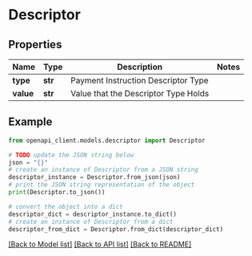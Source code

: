 # Descriptor


## Properties

Name | Type | Description | Notes
------------ | ------------- | ------------- | -------------
**type** | **str** | Payment Instruction Descriptor Type | 
**value** | **str** | Value that the Descriptor Type Holds | 

## Example

```python
from openapi_client.models.descriptor import Descriptor

# TODO update the JSON string below
json = "{}"
# create an instance of Descriptor from a JSON string
descriptor_instance = Descriptor.from_json(json)
# print the JSON string representation of the object
print(Descriptor.to_json())

# convert the object into a dict
descriptor_dict = descriptor_instance.to_dict()
# create an instance of Descriptor from a dict
descriptor_from_dict = Descriptor.from_dict(descriptor_dict)
```
[[Back to Model list]](../README.md#documentation-for-models) [[Back to API list]](../README.md#documentation-for-api-endpoints) [[Back to README]](../README.md)


